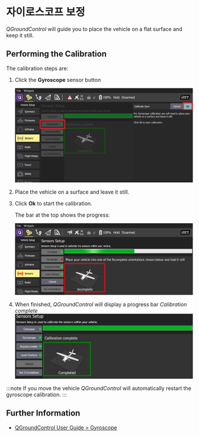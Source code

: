 # 자이로스코프 보정

*QGroundControl* will guide you to place the vehicle on a flat surface and keep it still.

## Performing the Calibration

The calibration steps are:

1. Click the **Gyroscope** sensor button
    
    ![Select Gyroscope calibration PX4](../../assets/qgc/setup/sensor/gyroscope_calibrate_px4.jpg)

2. Place the vehicle on a surface and leave it still.

3. Click **Ok** to start the calibration.
    
    The bar at the top shows the progress:
    
    ![Gyro calibration in progress on PX4](../../assets/qgc/setup/sensor/gyroscope_calibrate_progress_px4.jpg)

4. When finished, *QGroundControl* will display a progress bar *Calibration complete* ![Gyro calibration complete on PX4](../../assets/qgc/setup/sensor/gyroscope_calibrate_complete_px4.jpg)

:::note
If you move the vehicle *QGroundControl* will automatically restart the gyroscope calibration.
:::

## Further Information

* [QGroundControl User Guide > Gyroscope](https://docs.qgroundcontrol.com/en/SetupView/sensors_px4.html#gyroscope)